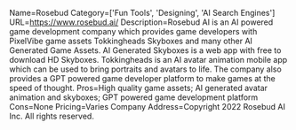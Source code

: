 Name=Rosebud
Category=['Fun Tools', 'Designing', 'AI Search Engines']
URL=https://www.rosebud.ai/
Description=Rosebud AI is an AI powered game development company which provides game developers with PixelVibe game assets Tokkingheads Skyboxes and many other AI Generated Game Assets. AI Generated Skyboxes is a web app with free to download HD Skyboxes. Tokkingheads is an AI avatar animation mobile app which can be used to bring portraits and avatars to life. The company also provides a GPT powered game developer platform to make games at the speed of thought.
Pros=High quality game assets; AI generated avatar animation and skyboxes; GPT powered game development platform
Cons=None
Pricing=Varies
Company Address=Copyright 2022 Rosebud AI Inc. All rights reserved.
